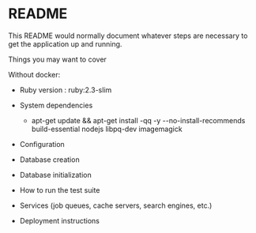 # README

This README would normally document whatever steps are necessary to get the
application up and running.

Things you may want to cover

 Without docker:

* Ruby version : ruby:2.3-slim

* System dependencies
    * apt-get update && apt-get install -qq -y --no-install-recommends build-essential nodejs libpq-dev imagemagick

* Configuration

* Database creation

* Database initialization

* How to run the test suite

* Services (job queues, cache servers, search engines, etc.)

* Deployment instructions


